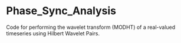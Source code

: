 # Phase_Sync_Analysis

Code for performing the wavelet transform (MODHT) of a real-valued timeseries using Hilbert Wavelet Pairs.

